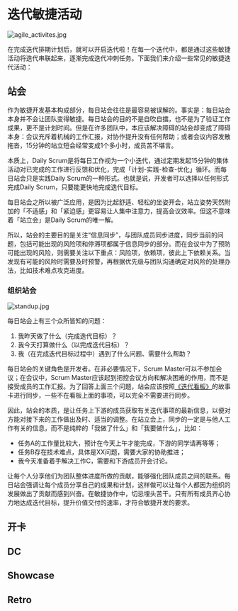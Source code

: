 # 迭代敏捷活动

![agile_activites.jpg](https://s1.locimg.com/2024/10/02/46516e6473ef0.jpg)

在完成迭代排期计划后，就可以开启迭代啦！在每一个迭代中，都是通过这些敏捷活动将迭代串联起来，逐渐完成迭代冲刺任务。下面我们来介绍一些常见的敏捷迭代活动：

## 站会

作为敏捷开发基本构成部分，每日站会往往是最容易被误解的。事实是：每日站会本身并不会让团队变得敏捷。每日站会的目的不是自吹自擂，也不是为了验证工作成果，更不是计划时间。但是在许多团队中，本应该解决障碍的站会却变成了障碍本身：会议充斥着机械的工作汇报，对协作提升没有任何帮助；或者会议内容发散拖沓，15分钟的站立短会经常变成1个多小时，成员苦不堪言。

本质上，Daily Scrum是将每日工作视为一个小迭代，通过定期发起15分钟的集体活动对已完成的工作进行反馈和优化，完成「计划-实践-检查-优化」循环。而每日站会只是实践Daily Scrum的一种形式。也就是说，开发者可以选择以任何形式完成Daily Scrum，只要能更快地完成迭代目标。

每日站会之所以被广泛应用，是因为比起舒适、轻松的坐姿开会，站立姿势天然附加的「不适感」和「紧迫感」更容易让人集中注意力，提高会议效率。但这不意味着「站立会」是Daily Scrum的唯一解。

所以，站会的主要目的是关注“信息同步”，与团队成员同步进度，同步当前的问题，包括可能出现的风险项和停滞项都属于信息同步的部分。而在会议中为了预防可能出现的风险，则需要关注以下重点：风险项，依赖项，彼此上下依赖关系。当发现有可能的风险时需要及时预警，再根据优先级与团队沟通确定对风险的处理办法，比如技术难点攻克进度。

### 组织站会

![standup.jpg](https://s1.locimg.com/2024/10/02/eb6bd540ebadd.jpg)

每日站会上有三个众所皆知的问题：
1. 我昨天做了什么（完成迭代目标）？
2. 我今天打算做什么（以完成迭代目标）？
3. 我（在完成迭代目标过程中）遇到了什么问题、需要什么帮助？

每日站会的关键角色是开发者。在非必要情况下，Scrum Master可以不参加会议；在会议中，Scrum Master应该起到把控会议方向和解决困难的作用，而不是接受成员的工作汇报。为了回答上面三个问题，站会应该按照[《迭代看板》](https://jade-hub.com/articles?articleId=4.2)的故事卡进行同步，一些不在看板上面的事项，可以完全不需要进行同步。

因此，站会的本质，是让任务上下游的成员获取有关迭代事项的最新信息，以便对方能对接下来的工作做出及时、适当的调整。在站立会上，同步的一定是与他人工作有关的信息，而不是纯粹的「我做了什么」和「我要做什么」，比如：
* 任务A的工作量比较大，预计在今天上午才能完成，下游的同学请再等等；
* 任务B存在技术难点，具体是XX问题，需要大家的协助推进；
* 我今天准备着手解决工作C，需要和下游成员开会讨论。

让每个人分享他们为团队整体进度所做的贡献，能够强化团队成员之间的联系。每日站会强调让每个成员分享自己的成果和计划，这样做可以让每个人都因为组织的发展做出了贡献而感到兴奋。在敏捷协作中，切忌埋头苦干。只有所有成员齐心协力地达成迭代目标，提升价值交付的速率，才符合敏捷开发的要求。

## 开卡

## DC

## Showcase

## Retro